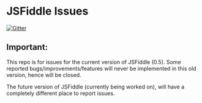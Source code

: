 # JSFiddle Issues

[![Gitter](https://badges.gitter.im/jsfiddle/jsfiddle-issues.svg)](https://gitter.im/jsfiddle/jsfiddle-issues?utm_source=badge&utm_medium=badge&utm_campaign=pr-badge&utm_content=badge)

## Important:

This repo is for issues for the current version of JSFiddle (0.5). Some reported bugs/improvements/features will never be implemented in this old version, hence will be closed. 

The future version of JSFiddle (currently being worked on), will have a completely different place to report issues.
